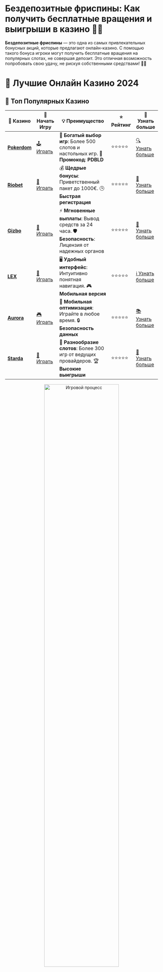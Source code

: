 # **Бездепозитные фриспины**: Как получить бесплатные вращения и выигрыши в казино 🎰💸

**Бездепозитные фриспины** — это одна из самых привлекательных бонусных акций, которые предлагают онлайн-казино. С помощью такого бонуса игроки могут получить бесплатные вращения на популярных слотах, не совершая депозит. Это отличная возможность попробовать свою удачу, не рискуя собственными средствами! 🤑🎉

# 🎰 Лучшие Онлайн Казино 2024

## 🌟 Топ Популярных Казино

| 🎲 **Казино** | 🔗 **Начать Игру** | 💡 **Преимущество** | ⭐ **Рейтинг** | 🔗 **Узнать больше** |
|--------------|---------------------|---------------------|----------------|----------------------|
| [**Pokerdom**](https://brandplay.link/4k77v2yx) | [🕹️ Играть](https://brandplay.link/4k77v2yx) | 🎉 **Богатый выбор игр**: Более 500 слотов и настольных игр. 🎁 **Промокод**: **PDBLD** | ⭐⭐⭐⭐⭐ | [🔍 Узнать больше](https://brandplay.link/4k77v2yx) |
| [**Riobet**](https://brandplay.link/7xBLTPyj) | [🎰 Играть](https://brandplay.link/7xBLTPyj) | 💰 **Щедрые бонусы**: Приветственный пакет до 1000€. 🕒 **Быстрая регистрация** | ⭐⭐⭐⭐⭐ | [📖 Узнать больше](https://brandplay.link/7xBLTPyj) |
| [**Gizbo**](https://brandplay.link/bprXw4YV) | [🎲 Играть](https://brandplay.link/bprXw4YV) | ⚡ **Мгновенные выплаты**: Вывод средств за 24 часа. 🛡️ **Безопасность**: Лицензия от надежных органов | ⭐⭐⭐⭐⭐ | [📝 Узнать больше](https://brandplay.link/bprXw4YV) |
| [**LEX**](https://brandplay.link/zW4hdDFV) | [🤑 Играть](https://brandplay.link/zW4hdDFV) | 🖥️ **Удобный интерфейс**: Интуитивно понятная навигация. 🎮 **Мобильная версия** | ⭐⭐⭐⭐⭐ | [ℹ️ Узнать больше](https://brandplay.link/zW4hdDFV) |
| [**Aurora**](https://10trafic-stat2.com/click/668546556bcc6313411604bd/6766/13032/subaccount) | [🎮 Играть](https://10trafic-stat2.com/click/668546556bcc6313411604bd/6766/13032/subaccount) | 📱 **Мобильная оптимизация**: Играйте в любое время. 🔒 **Безопасность данных** | ⭐⭐⭐⭐⭐ | [📚 Узнать больше](https://10trafic-stat2.com/click/668546556bcc6313411604bd/6766/13032/subaccount) |
| [**Starda**](https://brandplay.link/fB7xwRFL) | [🎯 Играть](https://brandplay.link/fB7xwRFL) | 🎰 **Разнообразие слотов**: Более 300 игр от ведущих провайдеров. 🏆 **Высокие выигрыши** | ⭐⭐⭐⭐⭐ | [🔎 Узнать больше](https://brandplay.link/fB7xwRFL) |

<div align="center">
    <img src="https://i.pinimg.com/originals/87/9e/b9/879eb9354dd0699582408b68f2e253b2.gif" alt="Игровой процесс" width="70%">
</div>

## 💎 Лучшие Бонусы и Акции

| 🎲 **Казино** | 🔗 **Начать Игру** | 💡 **Преимущество** | ⭐ **Рейтинг** | 🔗 **Узнать больше** |
|--------------|---------------------|---------------------|----------------|----------------------|
| [**Kometa**](https://brandplay.link/8ZymQJV8) | [🎰 Играть](https://brandplay.link/8ZymQJV8) | 🎁 **Эксклюзивные бонусы**: Регулярные акции и промо. 🔄 **Программы лояльности** | ⭐⭐⭐⭐☆ | [🔍 Узнать больше](https://brandplay.link/8ZymQJV8) |
| [**R7**](https://brandplay.link/bMd3Yjsw) | [🕹️ Играть](https://brandplay.link/bMd3Yjsw) | 🕒 **Круглосуточная поддержка**: Всегда на связи. 💸 **Высокие лимиты** | ⭐⭐⭐⭐☆ | [📖 Узнать больше](https://brandplay.link/bMd3Yjsw) |
| [**7K**](https://brandplay.link/BvQyFShp) | [🎲 Играть](https://brandplay.link/BvQyFShp) | 🌟 **Эксклюзивные бонусы**: Только для VIP игроков. 🎉 **Сезонные акции** | ⭐⭐⭐⭐☆ | [📝 Узнать больше](https://brandplay.link/BvQyFShp) |
| [**Kent**](https://brandplay.link/Fv2WP3js) | [🤑 Играть](https://brandplay.link/Fv2WP3js) | 📈 **Высокий RTP**: Более 98%. 💼 **Профессиональная поддержка** | ⭐⭐⭐⭐☆ | [ℹ️ Узнать больше](https://brandplay.link/Fv2WP3js) |
| [**1Xslots**](https://brandplay.link/hSB1khtr) | [🎮 Играть](https://brandplay.link/hSB1khtr) | 🎉 **Множество акций**: Еженедельные бонусы и турниры. 🛡️ **Безопасность** | ⭐⭐⭐⭐☆ | [📚 Узнать больше](https://brandplay.link/hSB1khtr) |
| [**Gama**](https://brandplay.link/j6NMKsDz) | [🎯 Играть](https://brandplay.link/j6NMKsDz) | 🔍 **Интуитивный интерфейс**: Легкость использования. 🏅 **Престижные турниры** | ⭐⭐⭐⭐☆ | [🔎 Узнать больше](https://brandplay.link/j6NMKsDz) |

<div align="center">
    <img src="https://i.pinimg.com/originals/87/9e/b9/879eb9354dd0699582408b68f2e253b2.gif" alt="Игровой процесс" width="70%">
</div>

## 🚀 Быстрые Выигрыши и Поддержка

| 🎲 **Казино** | 🔗 **Начать Игру** | 💡 **Преимущество** | ⭐ **Рейтинг** | 🔗 **Узнать больше** |
|--------------|---------------------|---------------------|----------------|----------------------|
| [**Onion**](https://brandplay.link/zBGRVpQ9) | [🎰 Играть](https://brandplay.link/zBGRVpQ9) | 🤑 **Низкие ставки**: Идеально для начинающих. 🔄 **Быстрые выводы** | ⭐⭐⭐⭐☆ | [🔍 Узнать больше](https://brandplay.link/zBGRVpQ9) |
| [**Чемпион**](https://temon-gter.cfd/go/lRq?p80412p304504pcc44t17455) | [🕹️ Играть](https://temon-gter.cfd/go/lRq?p80412p304504pcc44t17455) | 🏅 **Лояльная программа**: Награды за активность. 🎁 **Ежемесячные бонусы** | ⭐⭐⭐⭐☆ | [📖 Узнать больше](https://temon-gter.cfd/go/lRq?p80412p304504pcc44t17455) |
| [**Vavada**](https://vavadapartner.pro/?promo=ea5c9275-6854-4505-94fc-95ab18221945-linkb2) | [🎲 Играть](https://vavadapartner.pro/?promo=ea5c9275-6854-4505-94fc-95ab18221945-linkb2) | 🚀 **Быстрая регистрация**: Начните играть мгновенно. 🔐 **Безопасные транзакции** | ⭐⭐⭐⭐☆ | [📝 Узнать больше](https://vavadapartner.pro/?promo=ea5c9275-6854-4505-94fc-95ab18221945-linkb2) |
| [**Friends**](https://gofriends.kim/linkb2) | [🤑 Играть](https://gofriends.kim/linkb2) | 🤝 **Социальные игры**: Играйте с друзьями. 🌐 **Мультиплатформенность** | ⭐⭐⭐⭐☆ | [ℹ️ Узнать больше](https://gofriends.kim/linkb2) |
| [**1WIN**](https://brandplay.link/smXVpBbG) | [🎮 Играть](https://brandplay.link/smXVpBbG) | 🏆 **Спортивные ставки**: Широкий выбор видов спорта. 💵 **Высокие коэффициенты** | ⭐⭐⭐⭐☆ | [📚 Узнать больше](https://brandplay.link/smXVpBbG) |
| [**Drip**](https://drp-ircp01.com/c07e6a3db) | [🎯 Играть](https://drp-ircp01.com/c07e6a3db) | 🌐 **Инновационные игры**: Новейшие игровые технологии. 🛡️ **Высокая безопасность** | ⭐⭐⭐⭐☆ | [🔎 Узнать больше](https://drp-ircp01.com/c07e6a3db) |
| [**JoyCasino**](https://rpc30.call2me.pro/?/ru/registration?apkpop=0&partner=p24970p3291217pc98f) | [🎰 Играть](https://rpc30.call2me.pro/?/ru/registration?apkpop=0&partner=p24970p3291217pc98f) | 🎁 **Приятные бонусы**: Ежедневные акции и подарки. 🕹️ **Разнообразие игр** | ⭐⭐⭐⭐☆ | [🔍 Узнать больше](https://rpc30.call2me.pro/?/ru/registration?apkpop=0&partner=p24970p3291217pc98f) |

<div align="center">
    <img src="https://i.pinimg.com/originals/87/9e/b9/879eb9354dd0699582408b68f2e253b2.gif" alt="Игровой процесс" width="70%">
</div>
---

✨ **Выбирайте лучшее казино для себя и наслаждайтесь игрой! Удачи!** ✨
![Бездепозитные фриспины](https://i.pinimg.com/originals/a9/29/6e/a9296ea1cf6a7c20a985e593451f0323.png)

### Что такое **бездепозитные фриспины**? 🔄💡

**Бездепозитные фриспины** — это бонусные вращения, которые казино предоставляет игрокам без необходимости вносить депозит. Это отличная возможность для новых пользователей попробовать свои силы в казино и проверить слот-игры без финансовых вложений. Обычно такие фриспины предлагаются в рамках акций для привлечения новых игроков или поощрения постоянных клиентов.

### Как получить **бездепозитные фриспины**? 🎁🎰

1. **Регистрация в казино**  
   Многие казино предлагают бездепозитные фриспины новым игрокам после регистрации на сайте. Для получения бонуса необходимо создать аккаунт, подтвердить его и активировать фриспины через личный кабинет или с помощью специального промокода.

2. **Участие в акциях и турнирах**  
   Некоторые казино проводят регулярные акции и турниры, в которых можно выиграть бездепозитные фриспины. Участники должны выполнить определенные условия (например, ставить на определенные игры или на определенные суммы), чтобы получить бонус.

3. **Подписка на рассылку**  
   Некоторые казино предлагают бездепозитные фриспины за подписку на их электронную рассылку. Получив бонус по такой акции, вы сможете использовать фриспины в различных играх на сайте.

4. **Использование бонусных кодов**  
   Казино также могут предоставлять бездепозитные фриспины через промокоды. Для этого нужно ввести специальный код на сайте казино, и бонус автоматически будет зачислен на ваш аккаунт.

### Преимущества **бездепозитных фриспинов** 🎉🎰

1. **Без риска для вашего баланса**  
   Главное преимущество бездепозитных фриспинов — это возможность играть без внесения денег. Это шанс выиграть реальные деньги, не рискуя собственными средствами.

2. **Возможность тестировать игры**  
   Бездепозитные фриспины предоставляют отличную возможность протестировать слоты и другие игры, прежде чем тратить деньги. Это особенно полезно для новичков, которые еще не знакомы с игровыми автоматами.

3. **Привлекательные условия для новичков**  
   Для новых игроков бездепозитные фриспины — это прекрасный способ начать свою игровую карьеру. Многие казино предлагают такие бонусы, чтобы привлечь пользователей и дать им шанс попробовать игры без финансовых вложений.

4. **Шанс на крупный выигрыш**  
   Бездепозитные фриспины дают шанс на выигрыш реальных денег. Хоть размер выигрыша и зависит от условий бонуса, но это все равно возможность получить призы без начальных затрат.

### Условия получения и использования **бездепозитных фриспинов** 📜🎲

1. **Проверка условий бонуса**  
   Каждый бонус имеет свои условия. Важно внимательно прочитать правила получения и использования фриспинов, чтобы не столкнуться с неприятными сюрпризами. Иногда бонус может быть ограничен по времени или применяться только на определенных слотах.

2. **Вейджер (ставки для отыгрыша)**  
   Многие казино требуют от игроков выполнить определенный вейджер для вывода выигрышей с бездепозитных фриспинов. Это означает, что нужно сделать ставки на сумму, равную определенному числу от суммы бонуса, прежде чем можно будет вывести средства.

3. **Ограничение по максимальному выигрышу**  
   В некоторых случаях выигрыш с бездепозитных фриспинов может быть ограничен определенной суммой. Это стоит учитывать при планировании игры, чтобы избежать разочарований.

4. **Использование только на определенных слотах**  
   Некоторые фриспины могут быть ограничены для использования только на определенных игровых автоматах. Важно узнать, на какие слоты распространяется бонус, чтобы использовать его эффективно.

### Популярные казино, предлагающие **бездепозитные фриспины** 🎰🏆

1. **Play Fortuna**  
   Это популярное казино с множеством акций для новых игроков, в том числе бездепозитными фриспинами. Вы можете получить бесплатные вращения сразу после регистрации.

2. **Vavada Casino**  
   В этом казино можно получить бездепозитные фриспины на определенные игры, а также участвовать в регулярных акциях и турнирах.

3. **1xBet**  
   Здесь также предлагаются бездепозитные фриспины для новых игроков. Также доступны дополнительные бонусы и акции для постоянных клиентов.

4. **Casino-X**  
   Казино, известное своими щедрыми бонусами, в том числе бездепозитными фриспинами, которые доступны после регистрации.

### Как использовать **бездепозитные фриспины**? 🧩💡

1. **Играть на слотах с высокой отдачей**  
   Используйте бездепозитные фриспины на слотах с высокой отдачей (RTP). Это даст вам больше шансов на выигрыш и позволит извлечь максимум из бонуса.

2. **Отыгрывать бонус с умом**  
   Не торопитесь и не рискуйте большими суммами. Играйте постепенно и придерживайтесь стратегии, чтобы выполнить условия отыгрыша и получить возможность вывести выигрыш.

3. **Использовать фриспины на популярных играх**  
   Многие казино предоставляют бездепозитные фриспины на популярные слоты, такие как Book of Dead, Sweet Bonanza или Starburst. Используйте их, чтобы получить еще больше удовольствия от игры.

### Заключение

**Бездепозитные фриспины** — это отличная возможность начать игру в казино без финансовых рисков и получить шанс на крупный выигрыш. 🎰💸

Не упустите шанс воспользоваться такими бонусами и проверьте свою удачу! Помните, что важно внимательно читать условия бонуса и выбирать казино с надежной репутацией и хорошими отзывами. Желаем удачи и больших выигрышей! 🍀🎉
